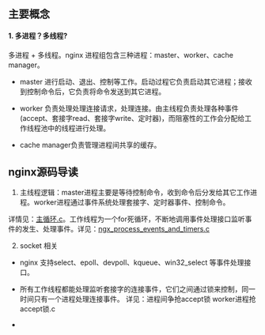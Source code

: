 ## 主要概念

#### 1. 多进程？多线程?

  多进程 + 多线程。nginx 进程组包含三种进程：master、worker、cache manager。
  
  * master 进行启动、退出、控制等工作。启动过程它负责启动其它进程；接收到控制命令后，它负责将命令发送到其它进程。
  
  * worker 负责处理处理连接请求，处理连接。由主线程负责处理各种事件(accept、套接字read、套接字write、定时器)，而阻塞性的工作会分配给工作线程池中的线程进行处理。
  
  * cache manager负责管理进程间共享的缓存。


## nginx源码导读

1. 主线程逻辑：master进程主要是等待控制命令，收到命令后分发给其它工作进程。worker进程通过事件系统处理套接字、定时器事件、控制命令。

详情见：[主循环.c]()。工作线程为一个for死循环，不断地调用事件处理接口监听事件的发生、处理事件。详见：[ngx_process_events_and_timers.c]()

2. socket 相关

* nginx 支持select、epoll、devpoll、kqueue、win32_select 等事件处理接口。

* 所有工作线程都能处理监听套接字的连接事件，它们之间通过锁来控制，同一时间只有一个进程处理连接事件。 详见：进程间争抢accept锁 worker进程抢accept锁.c

* 
